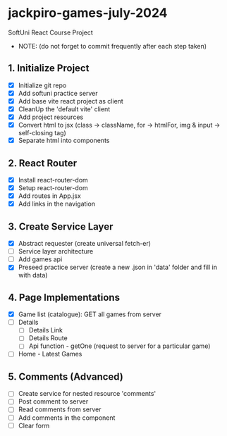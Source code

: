 # jackpiro-games-july-2024
SoftUni React Course Project
+ NOTE: (do not forget to commit frequently after each step taken)

## 1. Initialize Project
- [x] Initialize git repo
- [x] Add softuni practice server
- [x] Add base vite react project as client
- [x] CleanUp the 'default vite' client
- [x] Add project resources
- [x] Convert html to jsx (class -> className, for -> htmlFor, img & input -> self-closing tag)
- [x] Separate html into components

## 2. React Router
- [x] Install react-router-dom
- [x] Setup react-router-dom
- [x] Add routes in App.jsx
- [x] Add links in the navigation

## 3. Create Service Layer
- [x] Abstract requester (create universal fetch-er)
- [ ] Service layer architecture
- [ ] Add games api
- [x] Preseed practice server (create a new .json in 'data' folder and fill in with data)
## 4. Page Implementations
- [x] Game list (catalogue): GET all games from server
- [ ] Details
  - [ ] Details Link
  - [ ] Details Route
  - [ ] Api function - getOne (request to server for a particular game)
- [ ] Home - Latest Games

## 5. Comments (Advanced)
- [ ] Create service for nested resource 'comments'
- [ ] Post comment to server
- [ ] Read comments from server
- [ ] Add comments in the component
- [ ] Clear form